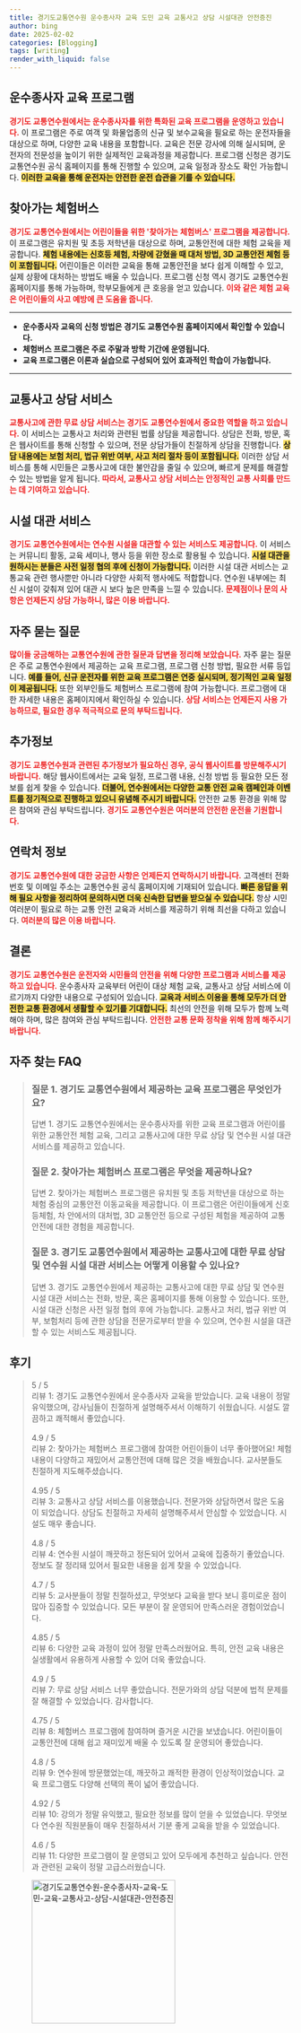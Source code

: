 ```yaml
---
title: 경기도교통연수원 운수종사자 교육 도민 교육 교통사고 상담 시설대관 안전증진
author: bing
date: 2025-02-02
categories: [Blogging]
tags: [writing]
render_with_liquid: false
---
```



<h2 id='운수종사자교육프로그램'>운수종사자 교육 프로그램</h2>

<p><b><span style="color: #ee2323;">경기도 교통연수원에서는 운수종사자를 위한 특화된 교육 프로그램을 운영하고 있습니다.</span></b> 이 프로그램은 주로 여객 및 화물업종의 신규 및 보수교육을 필요로 하는 운전자들을 대상으로 하며, 다양한 교육 내용을 포함합니다. 교육은 전문 강사에 의해 실시되며, 운전자의 전문성을 높이기 위한 실제적인 교육과정을 제공합니다. 프로그램 신청은 경기도 교통연수원 공식 홈페이지를 통해 진행할 수 있으며, 교육 일정과 장소도 확인 가능합니다. <b><span style="background-color: #ffe066;">이러한 교육을 통해 운전자는 안전한 운전 습관을 기를 수 있습니다.</span></b></p>

<h2 id='찾아가는체험버스'>찾아가는 체험버스</h2>

<p><b><span style="color: #ee2323;">경기도 교통연수원에서는 어린이들을 위한 '찾아가는 체험버스' 프로그램을 제공합니다.</span></b> 이 프로그램은 유치원 및 초등 저학년을 대상으로 하며, 교통안전에 대한 체험 교육을 제공합니다. <b><span style="background-color: #ffe066;">체험 내용에는 신호등 체험, 차량에 갇혔을 때 대처 방법, 3D 교통안전 체험 등이 포함됩니다.</span></b> 어린이들은 이러한 교육을 통해 교통안전을 보다 쉽게 이해할 수 있고, 실제 상황에 대처하는 방법도 배울 수 있습니다. 프로그램 신청 역시 경기도 교통연수원 홈페이지를 통해 가능하며, 학부모들에게 큰 호응을 얻고 있습니다. <b><span style="color: #ee2323;">이와 같은 체험 교육은 어린이들의 사고 예방에 큰 도움을 줍니다.</span></b></p>

<hr />

<ul>
    <li><b>운수종사자 교육의 신청 방법은 경기도 교통연수원 홈페이지에서 확인할 수 있습니다.</b></li>
    <li><b>체험버스 프로그램은 주로 주말과 방학 기간에 운영됩니다.</b></li>
    <li><b>교육 프로그램은 이론과 실습으로 구성되어 있어 효과적인 학습이 가능합니다.</b></li>
</ul>

<hr />

<h2 id='교통사고상담서비스'>교통사고 상담 서비스</h2>

<p><b><span style="color: #ee2323;">교통사고에 관한 무료 상담 서비스는 경기도 교통연수원에서 중요한 역할을 하고 있습니다.</span></b> 이 서비스는 교통사고 처리와 관련된 법률 상담을 제공합니다. 상담은 전화, 방문, 혹은 웹사이트를 통해 신청할 수 있으며, 전문 상담가들이 친절하게 상담을 진행합니다. <b><span style="background-color: #ffe066;">상담 내용에는 보험 처리, 법규 위반 여부, 사고 처리 절차 등이 포함됩니다.</span></b> 이러한 상담 서비스를 통해 시민들은 교통사고에 대한 불안감을 줄일 수 있으며, 빠르게 문제를 해결할 수 있는 방법을 알게 됩니다. <b><span style="color: #ee2323;">따라서, 교통사고 상담 서비스는 안정적인 교통 사회를 만드는 데 기여하고 있습니다.</span></b></p>

<h2 id='시설대관서비스'>시설 대관 서비스</h2>

<p><b><span style="color: #ee2323;">경기도 교통연수원에서는 연수원 시설을 대관할 수 있는 서비스도 제공합니다.</span></b> 이 서비스는 커뮤니티 활동, 교육 세미나, 행사 등을 위한 장소로 활용될 수 있습니다. <b><span style="background-color: #ffe066;">시설 대관을 원하시는 분들은 사전 일정 협의 후에 신청이 가능합니다.</span></b> 이러한 시설 대관 서비스는 교통교육 관련 행사뿐만 아니라 다양한 사회적 행사에도 적합합니다. 연수원 내부에는 최신 시설이 갖춰져 있어 대관 시 보다 높은 만족을 느낄 수 있습니다. <b><span style="color: #ee2323;">문제점이나 문의 사항은 언제든지 상담 가능하니, 많은 이용 바랍니다.</span></b></p>

<h2 id='자주묻는질문'>자주 묻는 질문</h2>

<p><b><span style="color: #ee2323;">많이들 궁금해하는 교통연수원에 관한 질문과 답변을 정리해 보았습니다.</span></b> 자주 묻는 질문은 주로 교통연수원에서 제공하는 교육 프로그램, 프로그램 신청 방법, 필요한 서류 등입니다. <b><span style="background-color: #ffe066;">예를 들어, 신규 운전자를 위한 교육 프로그램은 연중 실시되며, 정기적인 교육 일정이 제공됩니다.</span></b> 또한 외부인들도 체험버스 프로그램에 참여 가능합니다. 프로그램에 대한 자세한 내용은 홈페이지에서 확인하실 수 있습니다. <b><span style="color: #ee2323;">상담 서비스는 언제든지 사용 가능하므로, 필요한 경우 적극적으로 문의 부탁드립니다.</span></b></p>

<h2 id='추가정보'>추가정보</h2>

<p><b><span style="color: #ee2323;">경기도 교통연수원과 관련된 추가정보가 필요하신 경우, 공식 웹사이트를 방문해주시기 바랍니다.</span></b> 해당 웹사이트에서는 교육 일정, 프로그램 내용, 신청 방법 등 필요한 모든 정보를 쉽게 찾을 수 있습니다. <b><span style="background-color: #ffe066;">더불어, 연수원에서는 다양한 교통 안전 교육 캠페인과 이벤트를 정기적으로 진행하고 있으니 유념해 주시기 바랍니다.</span></b> 안전한 교통 환경을 위해 많은 참여와 관심 부탁드립니다. <b><span style="color: #ee2323;">경기도 교통연수원은 여러분의 안전한 운전을 기원합니다.</span></b></p>

<h2 id='연락처정보'>연락처 정보</h2>

<p><b><span style="color: #ee2323;">경기도 교통연수원에 대한 궁금한 사항은 언제든지 연락하시기 바랍니다.</span></b> 고객센터 전화번호 및 이메일 주소는 교통연수원 공식 홈페이지에 기재되어 있습니다. <b><span style="background-color: #ffe066;">빠른 응답을 위해 필요 사항을 정리하여 문의하시면 더욱 신속한 답변을 받으실 수 있습니다.</span></b> 항상 시민 여러분이 필요로 하는 교통 안전 교육과 서비스를 제공하기 위해 최선을 다하고 있습니다. <b><span style="color: #ee2323;">여러분의 많은 이용 바랍니다.</span></b></p>

<h2 id='결론'>결론</h2>

<p><b><span style="color: #ee2323;">경기도 교통연수원은 운전자와 시민들의 안전을 위해 다양한 프로그램과 서비스를 제공하고 있습니다.</span></b> 운수종사자 교육부터 어린이 대상 체험 교육, 교통사고 상담 서비스에 이르기까지 다양한 내용으로 구성되어 있습니다. <b><span style="background-color: #ffe066;">교육과 서비스 이용을 통해 모두가 더 안전한 교통 환경에서 생활할 수 있기를 기대합니다.</span></b> 최선의 안전을 위해 모두가 함께 노력해야 하며, 많은 참여와 관심 부탁드립니다. <b><span style="color: #ee2323;">안전한 교통 문화 정착을 위해 함께 해주시기 바랍니다.</span></b></p>

<h2 id='자주_찾는_FAQ'>자주 찾는 FAQ</h2>
<div itemscope="" itemtype="https://schema.org/FAQPage"> 
<blockquote> 
<div itemscope="" itemprop="mainEntity" itemtype="https://schema.org/Question"> 
<h3 itemprop="name">질문 1. 경기도 교통연수원에서 제공하는 교육 프로그램은 무엇인가요?</h3> 
<div itemscope="" itemprop="acceptedAnswer" itemtype="https://schema.org/Answer"> 
<span itemprop="text"> 
<p>답변 1. 경기도 교통연수원에서는 운수종사자를 위한 교육 프로그램과 어린이를 위한 교통안전 체험 교육, 그리고 교통사고에 대한 무료 상담 및 연수원 시설 대관 서비스를 제공하고 있습니다.</p> 
</span> 
</div> 
</div> 
<div itemscope="" itemprop="mainEntity" itemtype="https://schema.org/Question"> 
<h3 itemprop="name">질문 2. 찾아가는 체험버스 프로그램은 무엇을 제공하나요?</h3> 
<div itemscope="" itemprop="acceptedAnswer" itemtype="https://schema.org/Answer"> 
<span itemprop="text"> 
<p>답변 2. 찾아가는 체험버스 프로그램은 유치원 및 초등 저학년을 대상으로 하는 체험 중심의 교통안전 이동교육을 제공합니다. 이 프로그램은 어린이들에게 신호등체험, 차 안에서의 대처법, 3D 교통안전 등으로 구성된 체험을 제공하여 교통안전에 대한 경험을 제공합니다.</p> 
</span> 
</div> 
</div> 
<div itemscope="" itemprop="mainEntity" itemtype="https://schema.org/Question"> 
<h3 itemprop="name">질문 3. 경기도 교통연수원에서 제공하는 교통사고에 대한 무료 상담 및 연수원 시설 대관 서비스는 어떻게 이용할 수 있나요?</h3> 
<div itemscope="" itemprop="acceptedAnswer" itemtype="https://schema.org/Answer"> 
<span itemprop="text"> 
<p>답변 3. 경기도 교통연수원에서 제공하는 교통사고에 대한 무료 상담 및 연수원 시설 대관 서비스는 전화, 방문, 혹은 홈페이지를 통해 이용할 수 있습니다. 또한, 시설 대관 신청은 사전 일정 협의 후에 가능합니다. 교통사고 처리, 법규 위반 여부, 보험처리 등에 관한 상담을 전문가로부터 받을 수 있으며, 연수원 시설을 대관할 수 있는 서비스도 제공됩니다.</p> 
</span> 
</div> 
</div> 
</blockquote> 
</div>
<h2 id='후기'>후기</h2>
<div itemscope itemtype="https://schema.org/Product">
  <blockquote>
  <div itemprop="review" itemscope itemtype="https://schema.org/Review">
      <div itemprop="reviewRating" itemscope itemtype="https://schema.org/Rating"> <span itemprop="ratingValue">5</span> / <span itemprop="bestRating">5</span> </div>
      <span itemprop="reviewBody">리뷰 1: 경기도 교통연수원에서 운수종사자 교육을 받았습니다. 교육 내용이 정말 유익했으며, 강사님들이 친절하게 설명해주셔서 이해하기 쉬웠습니다. 시설도 깔끔하고 쾌적해서 좋았습니다.</span>
  </div>
  <br>
  <div itemprop="review" itemscope itemtype="https://schema.org/Review">
      <div itemprop="reviewRating" itemscope itemtype="https://schema.org/Rating"> <span itemprop="ratingValue">4.9</span> / <span itemprop="bestRating">5</span> </div>
      <span itemprop="reviewBody">리뷰 2: 찾아가는 체험버스 프로그램에 참여한 어린이들이 너무 좋아했어요! 체험 내용이 다양하고 재밌어서 교통안전에 대해 많은 것을 배웠습니다. 교사분들도 친절하게 지도해주셨습니다.</span>
  </div>
  <br>
  <div itemprop="review" itemscope itemtype="https://schema.org/Review">
      <div itemprop="reviewRating" itemscope itemtype="https://schema.org/Rating"> <span itemprop="ratingValue">4.95</span> / <span itemprop="bestRating">5</span> </div>
      <span itemprop="reviewBody">리뷰 3: 교통사고 상담 서비스를 이용했습니다. 전문가와 상담하면서 많은 도움이 되었습니다. 상담도 친절하고 자세히 설명해주셔서 안심할 수 있었습니다. 시설도 매우 좋습니다.</span>
  </div>
  <br>
  <div itemprop="review" itemscope itemtype="https://schema.org/Review">
      <div itemprop="reviewRating" itemscope itemtype="https://schema.org/Rating"> <span itemprop="ratingValue">4.8</span> / <span itemprop="bestRating">5</span> </div>
      <span itemprop="reviewBody">리뷰 4: 연수원 시설이 깨끗하고 정돈되어 있어서 교육에 집중하기 좋았습니다. 정보도 잘 정리돼 있어서 필요한 내용을 쉽게 찾을 수 있었습니다.</span>
  </div>
  <br>
  <div itemprop="review" itemscope itemtype="https://schema.org/Review">
      <div itemprop="reviewRating" itemscope itemtype="https://schema.org/Rating"> <span itemprop="ratingValue">4.7</span> / <span itemprop="bestRating">5</span> </div>
      <span itemprop="reviewBody">리뷰 5: 교사분들이 정말 친절하셨고, 무엇보다 교육을 받다 보니 흥미로운 점이 많아 집중할 수 있었습니다. 모든 부분이 잘 운영되어 만족스러운 경험이었습니다.</span>
  </div>
  <br>
  <div itemprop="review" itemscope itemtype="https://schema.org/Review">
      <div itemprop="reviewRating" itemscope itemtype="https://schema.org/Rating"> <span itemprop="ratingValue">4.85</span> / <span itemprop="bestRating">5</span> </div>
      <span itemprop="reviewBody">리뷰 6: 다양한 교육 과정이 있어 정말 만족스러웠어요. 특히, 안전 교육 내용은 실생활에서 유용하게 사용할 수 있어 더욱 좋았습니다.</span>
  </div>
  <br>
  <div itemprop="review" itemscope itemtype="https://schema.org/Review">
      <div itemprop="reviewRating" itemscope itemtype="https://schema.org/Rating"> <span itemprop="ratingValue">4.9</span> / <span itemprop="bestRating">5</span> </div>
      <span itemprop="reviewBody">리뷰 7: 무료 상담 서비스 너무 좋았습니다. 전문가와의 상담 덕분에 법적 문제를 잘 해결할 수 있었습니다. 감사합니다.</span>
  </div>
  <br>
  <div itemprop="review" itemscope itemtype="https://schema.org/Review">
      <div itemprop="reviewRating" itemscope itemtype="https://schema.org/Rating"> <span itemprop="ratingValue">4.75</span> / <span itemprop="bestRating">5</span> </div>
      <span itemprop="reviewBody">리뷰 8: 체험버스 프로그램에 참여하며 즐거운 시간을 보냈습니다. 어린이들이 교통안전에 대해 쉽고 재미있게 배울 수 있도록 잘 운영되어 좋았습니다.</span>
  </div>
  <br>
  <div itemprop="review" itemscope itemtype="https://schema.org/Review">
      <div itemprop="reviewRating" itemscope itemtype="https://schema.org/Rating"> <span itemprop="ratingValue">4.8</span> / <span itemprop="bestRating">5</span> </div>
      <span itemprop="reviewBody">리뷰 9: 연수원에 방문했었는데, 깨끗하고 쾌적한 환경이 인상적이었습니다. 교육 프로그램도 다양해 선택의 폭이 넓어 좋았습니다.</span>
  </div>
  <br>
  <div itemprop="review" itemscope itemtype="https://schema.org/Review">
      <div itemprop="reviewRating" itemscope itemtype="https://schema.org/Rating"> <span itemprop="ratingValue">4.92</span> / <span itemprop="bestRating">5</span> </div>
      <span itemprop="reviewBody">리뷰 10: 강의가 정말 유익했고, 필요한 정보를 많이 얻을 수 있었습니다. 무엇보다 연수원 직원분들이 매우 친절하셔서 기분 좋게 교육을 받을 수 있었습니다.</span>
  </div>
  <br>
  <div itemprop="review" itemscope itemtype="https://schema.org/Review">
      <div itemprop="reviewRating" itemscope itemtype="https://schema.org/Rating"> <span itemprop="ratingValue">4.6</span> / <span itemprop="bestRating">5</span> </div>
      <span itemprop="reviewBody">리뷰 11: 다양한 프로그램이 잘 운영되고 있어 모두에게 추천하고 싶습니다. 안전과 관련된 교육이 정말 고급스러웠습니다.</span>
  </div>
  </blockquote>
</div>
<figure class="image"><img src="https://yellowplanner.github.io/assets/img/thumbnail/경기도교통연수원-운수종사자-교육-도민-교육-교통사고-상담-시설대관-안전증진.webp" alt="경기도교통연수원-운수종사자-교육-도민-교육-교통사고-상담-시설대관-안전증진" width="256" height="256"></figure>
